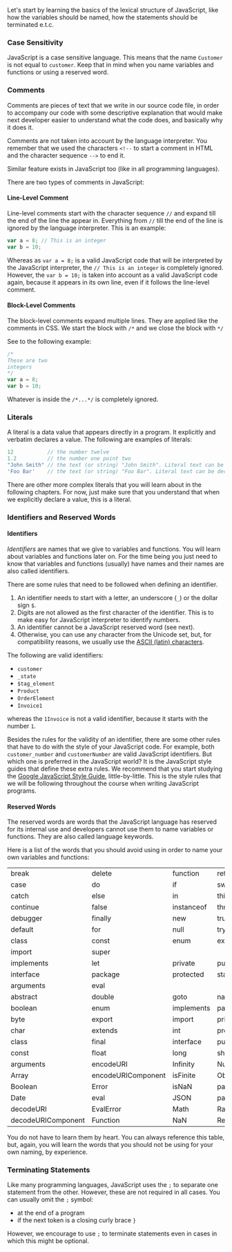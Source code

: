 Let's start by learning the basics of the lexical structure of JavaScript, like how the variables should be named, how
the statements should be terminated e.t.c.

### Case Sensitivity

JavaScript is a case sensitive language. This means that the name `Customer` is not equal to `customer`. Keep that in mind
when you name variables and functions or using a reserved word.

### Comments

Comments are pieces of text that we write in our source code file, in order to accompany our code with some 
descriptive explanation that would make next developer easier to understand what the code does, and basically
why it does it.

Comments are not taken into account by the language interpreter.
You remember that we used the characters `<!--` to start a comment in HTML and the character sequence `-->` to end it.
 
Similar feature exists in JavaScript too (like in all programming languages).
  
There are two types of comments in JavaScript:
  
#### Line-Level Comment

Line-level comments start with the character sequence `//` and expand till the end of the line the appear in. Everything 
from `//` till the end of the line is ignored by the language interpreter. This is an example:

``` javascript
var a = 8; // This is an integer
var b = 10;
```

Whereas as `var a = 8;` is a valid JavaScript code that will be interpreted by the JavaScript interpreter, the `// This is an integer` is completely ignored.
However, the `var b = 10;` is taken into account as a valid JavaScript code again, because it appears in its own
line, even if it follows the line-level comment.

#### Block-Level Comments

The block-level comments expand multiple lines. They are applied like the comments in CSS. We start the block with `/*` and we close the block
with `*/`

See to the following example:

``` javascript
/* 
These are two
integers
*/
var a = 8;
var b = 10;   
```

Whatever is inside the `/*...*/` is completely ignored.

### Literals

A literal is a data value that appears directly in a program. It explicitly and verbatim declares a value. The following are examples of literals:

``` javascript
12           // the number twelve
1.2          // the number one point two
"John Smith" // the text (or string) "John Smith". Literal text can be declared enclosed in double or single quotes
'Foo Bar'    // the text (or string) "Foo Bar". Literal text can be declared enclosed in double or single quotes
```

There are other more complex literals that you will learn about in the following chapters. For now, just make sure that you understand that
when we explicitly declare a value, this is a literal.

### Identifiers and Reserved Words

#### Identifiers

*Identifiers* are names that we give to variables and functions. You will learn about variables and functions later on. For the time being
you just need to know that variables and functions (usually) have names and their names are also called identifiers. 

There are some rules that need to be followed when defining an identifier.

1. An identifier needs to start with a letter, an underscore (`_`) or the dollar sign `$`.
2. Digits are not allowed as the first character of the identifier. This is to make easy for JavaScript interpreter to identify numbers.
3. An identifier cannot be a JavaScript reserved word (see next).
4. Otherwise, you can use any character from the Unicode set, but, for compatibility reasons, we usually use the [ASCII (latin) characters](http://www.asciitable.com/).

The following are valid identifiers:

* `customer`
* `_state`
* `$tag_element`
* `Product`
* `OrderElement`
* `Invoice1`

whereas the `1Invoice` is not a valid identifier, because it starts with the number `1`. 

Besides the rules for the validity of an identifier, there are some other rules that have to do with the style of your JavaScript code. For example,
both `customer_number` and `customerNumber` are valid JavaScript identifiers. But which one is preferred in the JavaScript world? 
It is the JavaScript style guides that define these extra rules. We recommend that you start studying the 
[Google JavaScript Style Guide](https://google.github.io/styleguide/javascriptguide.xml), little-by-little. This is the style rules that we will 
be following throughout the course when writing JavaScript programs. 

#### Reserved Words

The reserved words are words that the JavaScript language has reserved for its internal use and developers cannot use them to name 
variables or functions. They are also called language keywords. 

Here is a list of the words that you should avoid using in order to name your own variables and functions:

<table>
  <tr><td>break</td><td>delete</td><td>function</td><td>return</td><td>typeof</td></tr>
  <tr><td>case</td><td>do</td><td>if</td><td>switch</td><td>var</td></tr>
  <tr><td>catch</td><td>else</td><td>in</td><td>this</td><td>void</td></tr>
  <tr><td>continue</td><td>false</td><td>instanceof</td><td>throw</td><td>while</td></tr>
  <tr><td>debugger</td><td>finally</td><td>new</td><td>true</td><td>with</td></tr>
  <tr><td>default</td><td>for</td><td>null</td><td>try</td><td></td></tr>
  <tr><td>class</td><td>const</td><td>enum</td><td>export</td><td>extends</td></tr>
  <tr><td>import</td><td>super</td><td></td><td></td><td></td></tr>
  <tr><td>implements</td><td>let</td><td>private</td><td>public</td><td>yield</td></tr>
  <tr><td>interface</td><td>package</td><td>protected</td><td>static</td><td></td></tr>
  <tr><td>arguments</td><td>eval</td><td></td><td></td><td></td></tr>
  <tr><td>abstract</td><td>double</td><td>goto</td><td>native</td><td>static</td></tr>
  <tr><td>boolean</td><td>enum</td><td>implements</td><td>package</td><td>super</td></tr>
  <tr><td>byte</td><td>export</td><td>import</td><td>private</td><td>synchronized</td></tr>
  <tr><td>char</td><td>extends</td><td>int</td><td>protected</td><td>throws</td></tr>
  <tr><td>class</td><td>final</td><td>interface</td><td>public</td><td>transient</td></tr>
  <tr><td>const</td><td>float</td><td>long</td><td>short</td><td>volatile</td></tr>
  <tr><td>arguments</td><td>encodeURI</td><td>Infinity</td><td>Number</td><td>RegExp</td></tr>
  <tr><td>Array</td><td>encodeURIComponent</td><td>isFinite</td><td>Object</td><td>String</td></tr>
  <tr><td>Boolean</td><td>Error</td><td>isNaN</td><td>parseFloat</td><td>SyntaxError</td></tr>
  <tr><td>Date</td><td>eval</td><td>JSON</td><td>parseInt</td><td>TypeError</td></tr>
  <tr><td>decodeURI</td><td>EvalError</td><td>Math</td><td>RangeError</td><td>undefined</td></tr>
  <tr><td>decodeURIComponent</td><td>Function</td><td>NaN</td><td>ReferenceError</td><td>URIError</td></tr>
</table>

You do not have to learn them by heart. You can always reference this table, but, again, you will learn the 
words that you should not be using for your own naming, by experience.

### Terminating Statements

Like many programming languages, JavaScript uses the `;` to separate one statement from the other. However, these
are not required in all cases. You can usually omit the `;` symbol:

* at the end of a program
* if the next token is a closing curly brace `}`

However, we encourage to use `;` to terminate statements even in cases in which this might be optional. 





